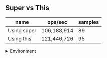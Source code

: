 ## Super vs This

|name|ops/sec|samples|
|-|-|-|
|Using super|106,188,914|89|
|Using this|121,446,726|95|


<details>
<summary>Environment</summary>

* __Machine:__ linux x64 | 2 vCPUs | 6.8GB Mem
* __Run:__ Wed Oct 25 2023 05:13:55 GMT+0000 (Coordinated Universal Time)
</details>

<!--
{"environment":{"platform":"linux","arch":"x64","cpus":2,"totalMemory":6.7597503662109375},"benchmarks":[{"name":"Using super","opsSec":106188913.70616056,"samples":6},{"name":"Using this","opsSec":121446725.50834574,"samples":6}]}-->
